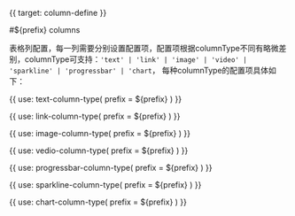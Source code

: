 {{ target: column-define }}

#${prefix} columns

表格列配置，每一列需要分别设置配置项，配置项根据columnType不同有略微差别，columnType可支持：`'text' | 'link' | 'image' | 'video' | 'sparkline' | 'progressbar' | 'chart`， 每种columnType的配置项具体如下：


{{ use: text-column-type(
    prefix = ${prefix}
) }}

{{ use: link-column-type(
    prefix = ${prefix}
) }}

{{ use: image-column-type(
    prefix = ${prefix}
) }}

{{ use: vedio-column-type(
    prefix = ${prefix}
) }}

{{ use: progressbar-column-type(
    prefix = ${prefix}
) }}

{{ use: sparkline-column-type(
    prefix = ${prefix}
) }}

{{ use: chart-column-type(
    prefix = ${prefix}
) }}
